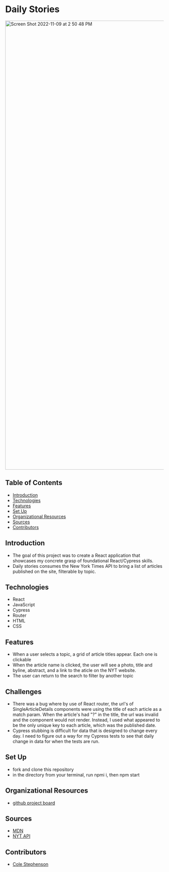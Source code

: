 # Daily Stories

<img width="1422" alt="Screen Shot 2022-11-09 at 2 50 48 PM" src="https://user-images.githubusercontent.com/102827145/200949363-93675619-4c5d-430c-a26e-3c0bade9c9ea.png">

## Table of Contents
  - [Introduction](#introduction)
  - [Technologies](#technologies)
  - [Features](#features)
  - [Set Up](#set-up)
  - [Organizational Resources](#organizational-resources)
  - [Sources](#sources)
  - [Contributors](#contributors)

## Introduction
  - The goal of this project was to create a React application that showcases my  concrete grasp of foundational React/Cypress skills. 
  - Daily stories consumes the New York Times API to bring a list of articles published on the site, filterable by topic.
## Technologies
  - React
  - JavaScript
  - Cypress
  - Router
  - HTML
  - CSS

## Features
- When a user selects a topic, a grid of article titles appear. Each one is clickable
- When the article name is clicked, the user will see a photo, title and byline, abstract, and a link to the aticle on the NYT website.
- The user can return to the search to filter by another topic

## Challenges
- There was a bug where by use of React router, the url's of SingleArticleDetails components were using the title of each article as a match param. When the article's had "?" in the title, the url was invalid and the component would not render. Instead, I used what appeared to be the only unique key to each article, which was the published date.
- Cypress stubbing is difficult for data that is designed to change every day. I need to figure out a way for my Cypress tests to see that daily change in data for when the tests are run.

## Set Up
- fork and clone this repository
- in the directory from your terminal, run npmi i, then npm start

## Organizational Resources
- [github project board](https://github.com/users/colestephenson1/projects/3)

## Sources
  - [MDN](http://developer.mozilla.org/en-US/)
  - [NYT API](https://developer.nytimes.com/apis)

## Contributors
  - [Cole Stephenson](https://github.com/colestephenson1)


